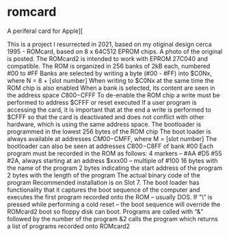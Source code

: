 # romcard
A periferal card for Apple][

This is a project I resurrected in 2021, based on my otiginal design cerca 1995 - ROMcard, based on 8 x 64C512 EPROM chips. A photo of the original is posted.
The ROMcard2 is intended to work with EPROM 27C040 and compatible. 
The ROM is organized in 256 banks of 2kB each, numbered #00 to #FF
Banks are selected by writing a byte (#00 - #FF) into $C0Nx, where N = 8 + [slot number]
When writing to $C0Nx at the same time the ROM chip is also enabled
When a bank is selected, its content are seen in the address space $C800-$CFFF
To de-enable the ROM chip a write must be performed to address $CFFF or reset executed
If a user program is accessing the card, it is important that at the end a write is performed to $CFFF so that the card is deactivated and does not conflict with other hardware, which is using the same address space.
The bootloader is programmed in the lowest 256 bytes of the ROM chip
The boot loader is always available at addresses $CM00-$CMFF, where M = [slot number]
The bootloader can also be seen at addresses $C800-$C8FF of bank #00
Each program must be recorded in the ROM as follows:
4 markers – #AA #D5 #55 #2A, always starting at an address $xxx00 – multiple of #100 
16 bytes with the name of the program
2 bytes indicating the start address of the program
2 bytes with the length of the program
The actual binary code of the program
Recommended installation is on Slot 7.
The boot loader has functionality that it captures the boot sequence of the computer and executes the first program recorded onto the ROM – usually DOS.
If ”\” is pressed while performing a cold reset – the boot sequence will override the ROMcard2 boot so floppy disk can boot.
Programs are called with “&” followed by the number of the program
&2 calls the program which returns a list of programs recorded onto ROMcard2

 


	
